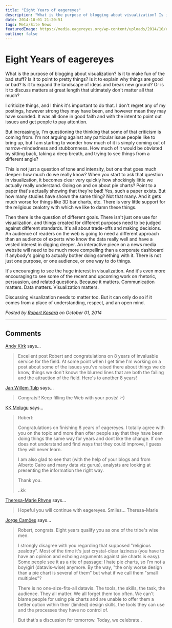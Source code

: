 ```yaml
---
title: "Eight Years of eagereyes"
description: "What is the purpose of blogging about visualization? Is it to make fun of the bad stuff? Is it to point to pretty things? Is it to explain why things are good or bad? Is it to expand the landscape of ideas and break new ground? Or is it to discuss matters at great length that ultimately don't matter all that much?"
date: 2014-10-01 21:20:51
tags: Meta/Site News
featuredImage: https://media.eagereyes.org/wp-content/uploads/2014/10/eight.png
outline: false
---
```


# Eight Years of eagereyes

What is the purpose of blogging about visualization? Is it to make fun of the bad stuff? Is it to point to pretty things? Is it to explain why things are good or bad? Is it to expand the landscape of ideas and break new ground? Or is it to discuss matters at great length that ultimately don't matter all that much?

I criticize things, and I think it's important to do that. I don't regret any of my postings, however strong they may have been, and however mean they may have sounded. It was all done in good faith and with the intent to point out issues and get people to pay attention.

But increasingly, I'm questioning the thinking that some of that criticism is coming from. I'm not arguing against any particular issue people like to bring up, but I am starting to wonder how much of it is simply coming out of narrow-mindedness and stubbornness. How much of it would be obviated by sitting back, taking a deep breath, and trying to see things from a different angle?

This is not just a question of tone and intensity, but one that goes much deeper: how much do we really know? When you start to ask that question in visualization, it becomes clear very quickly how shockingly little we actually really understand. Going on and on about pie charts? Point to a paper that's actually showing that they're bad! Yes, such a paper exists. But how many studies have shown the same thing? Not that many. And it gets much worse for things like 3D bar charts, etc. There is very little support for the religious zealotry with which we like to damn these things.

Then there is the  question of different goals. There isn't just one use for visualization, and things created for different purposes need to be judged against different standards. It's all about trade-offs and making decisions. An audience of readers on the web is going to need a different approach than an audience of experts who know the data really well and have a vested interest in digging deeper. An interactive piece on a news media website will need to be much more compelling than a corporate dashboard if anybody's going to actually bother doing something with it. There is not just one purpose, or one audience, or one way to do things.

It's encouraging to see the huge interest in visualization. And it's even more encouraging to see some of the recent and upcoming work on rhetoric, persuasion, and related questions. Because it matters. Communication matters. Data matters. Visualization matters.

Discussing visualization needs to matter too. But it can only do so if it comes from a place of understanding, respect, and an open mind.


_Posted by <a href="/about">Robert Kosara</a> on October 01, 2014_


<aside class="comments">

---
## Comments

<a href="http://www.visualisingdata.com/" rel="nofollow noopener" target="_blank">Andy Kirk</a> says…
>	Excellent post Robert and congratulations on 8 years of invaluable service for the field. At some point when I get time I'm working on a post about some of the issues you've raised there about things we do know, things we don't know: the blurred lines that are both the failing and the attraction of the field. Here's to another 8 years!

<a href="http://tulpinteractive.com" rel="nofollow noopener" target="_blank">Jan Willem Tulp</a> says…
>	Congrats!! Keep filling the Web with your posts! :-)

<a href="http://got-data.blogspot.com" rel="nofollow noopener" target="_blank">KK Molugu</a> says…
>	Robert:
>	
>	Congratulations on finishing 8 years of eagereyes. I totally agree with you on the topic and more than ofter people say that they have been doing things the same way for years and dont like the change. If one does not understand and find ways that they could improve, I guess they will never learn. 
>	
>	I am also glad to see that (with the help of your blogs and from Alberto Cairo and many data viz gurus), analysts are looking at presenting the information the right way.
>	
>	Thank you. 
>	
>	..kk

<a href="http://theresamarierhyne.com/Theresa-Marie_Rhynes_Viewpoint/Welcome.html" rel="nofollow noopener" target="_blank">Theresa-Marie Rhyne</a> says…
>	Hopeful you will continue with eagereyes.  Smiles... Theresa-Marie

<a href="http://www.excelcharts.com/blog/" rel="nofollow noopener" target="_blank">Jorge Camões</a> says…
>	Robert, congrats. Eight years qualify you as one of the tribe's wise men.
>	
>	I strongly disagree with you regarding that supposed "religious zealotry". Most of the time it's just crystal-clear laziness (you have to have an opinion and echoing arguments against pie charts is easy). Some people see it as a rite of passage: I hate pie charts, so I'm not a boy/girl (datavis-wise) anymore. By the way, "the only worse design than a pie chart is several of them" but what if we call them "small multiples"?
>	
>	There is no one-size-fits-all datavis. The tools, the skills, the task, the audience. They all matter. We all forget them too often. We can't blame people for using pie charts and are unable to offer them a better option within their (limited) design skills, the tools they can use and the processes they have no control of.
>	
>	But that's a discussion for tomorrow. Today, we celebrate..

</aside>

